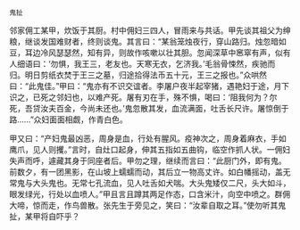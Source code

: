     鬼扯 

   邻家佣工某甲，炊饭于其厨。村中佣妇三四人，冒雨来与共话。甲先谈其祖父为绅粮，继谈发国难财者，终则谈鬼。其言曰：“某翁笼烛夜行，穿山路归。烛忽暗如豆，耳边冷风瑟瑟然，知有异，则故作咳嗽以壮其胆。忽闻深草中窸窣有声，似有人细语曰：‘勿惧，我王三，老友也。天寒无衣，乞济我。’毛翁骨悚然，疾驰而归。明日剪纸衣焚于王三之墓，归途拾得法币五十元，王三之报也。”众哄然曰：“此鬼佳。”甲曰：“鬼亦有不识交谊者。李屠户夜半起宰猪，遇艳妇于途，月下识之，已死之邻妇也，以难产死。屠有刃在手，殊不惧，喝曰：‘阻我何为？尔死，吾贷汝夫百金，今尚未还也。’鬼忽散其发，血流满面，吐舌长尺许。屠惊倒于路……”众妇面面相觑，作青白色。

   甲又曰：“产妇鬼最凶恶，周身是血，行处有腥风。疫神次之，周身着麻衣，手如鹰爪，见人则攫。”言时，自灶口起身，伸其五指如五曲钩，临空作抓人状。一佣妇失声而呼，遽藏其身于同座者后。甲勿之理，继续而言曰：“此厨门外，即有鬼。前数夕，有一团黑影，在山坡上蠕蠕而动，其后立一物高丈许。如白幡摇动，盖无常鬼与大头鬼也。无常七孔流血，见人吐舌如犬喘。大头鬼矮仅二尺，头大如斗，眼发绿光，行处以血喷人。”甲且言且蹲其两足作态，口含米汁，向空中喷之。群佣大啼，惊而走，作鸟兽散。张先生于旁见之，笑曰：“汝辈自取之耳。”使勿听其鬼扯，某甲将自吓乎？


